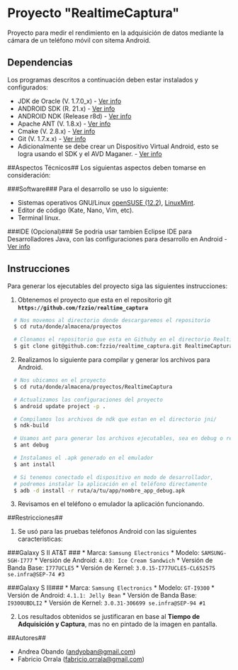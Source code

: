 Proyecto "RealtimeCaptura"
================

Proyecto para medir el rendimiento en la adquisición de datos mediante la cámara de un teléfono móvil con sitema Android.

## Dependencias ##
Los programas descritos a continuación deben estar instalados y configurados:
* JDK de Oracle (V. 1.7.0_x) - [Ver info](http://www.oracle.com/technetwork/es/java/javase/downloads/index.html)
* ANDROID SDK (R. 21.x) - [Ver info](http://developer.android.com/sdk/index.html)
* ANDROID NDK (Release r8d) - [Ver info](http://developer.android.com/tools/sdk/ndk/index.html)
* Apache ANT (V. 1.8.x) - [Ver info](http://ant.apache.org/bindownload.cgi)
* Cmake (V. 2.8.x) - [Ver info](http://www.cmake.org/cmake/resources/software.html)
* Git (V. 1.7.x.x) - [Ver info](http://rogerdudler.github.com/git-guide/index.es.html)
* Adicionalmente se debe crear un Dispositivo Virtual Android, esto se logra usando el SDK y el AVD Maganer. - [Ver info](http://developer.android.com/tools/devices/managing-avds-cmdline.html)

##Aspectos Técnicos##
Los siguientas aspectos deben tomarse en consideración:

###Software###
Para el desarrollo se uso lo siguiente:
* Sistemas operativos GNU/Linux [openSUSE (12.2)](http://www.opensuse.org/es/), [LinuxMint](http://www.linuxmint.com/).
* Editor de código (Kate, Nano, Vim, etc).
* Terminal linux.

###IDE (Opcional)###
Se podria usar tambien Eclipse IDE para Desarrolladores Java, con las configuraciones para desarrollo en Android - [Ver info](http://developer.android.com/sdk/installing/installing-adt.html)

## Instrucciones ##
Para generar los ejecutables del proyecto siga las siguientes instrucciones:

1. Obtenemos el proyecto que esta en el repositorio git __`https://github.com/fzzio/realtime_captura`__
```bash
  # Nos movemos al directorio donde descargaremos el repositorio
  $ cd ruta/donde/almacena/proyectos

  # Clonamos el repositorio que esta en Githuby en el directorio RealtimeCaptura
  $ git clone git@github.com:fzzio/realtime_captura.git RealtimeCaptura
```

2. Realizamos lo siguiente para compilar y generar los archivos para Android.
```bash
  # Nos ubicamos en el proyecto
  $ cd ruta/donde/almacena/proyectos/RealtimeCaptura

  # Actualizamos las configuraciones del proyecto
  $ android update project -p .

  # Compilamos los archivos de ndk que estan en el directorio jni/
  $ ndk-build

  # Usamos ant para generar los archivos ejecutables, sea en debug o release
  $ ant debug

  # Instalamos el .apk generado en el emulador
  $ ant install

  # Si tenemos conectado el dispositivo en modo de desarrollador,
  # podremos instalar la aplicación en el teléfono directamente
  $ adb -d install -r ruta/a/tu/app/nombre_app_debug.apk
```
3. Revisamos en el teléfono o emulador la aplicación funcionando.


##Restricciones##
1. Se usó para las pruebas teléfonos Android con las siguientes caracteristicas:

  ###Galaxy S II AT&T ###
    * Marca: `Samsung Electronics`
    * Modelo: `SAMSUNG-SGH-I777`
    * Versión de Android: `4.03: Ice Cream Sandwich`
    * Versión de Banda Base: `I777UCLE5`
    * Versión de Kernel: `3.0.15-I777UCLE5-CL652575 se.infra@SEP-74 #3`

  ###Galaxy S III###
    * Marca: `Samsung Electronics`
    * Modelo: `GT-I9300`
    * Versión de Android: `4.1.1: Jelly Bean`
    * Versión de Banda Base: `I9300UBDLI2`
    * Versión de Kernel: `3.0.31-306699 se.infra@SEP-94 #1`


2. Los resultados obtenidos se justificaran en base al __Tiempo de Adquisición y Captura__, mas no en pintado de la imagen en pantalla.

##Autores##
* Andrea Obando (andyoban@gmail.com)
* Fabricio Orrala (fabricio.orrala@gmail.com)